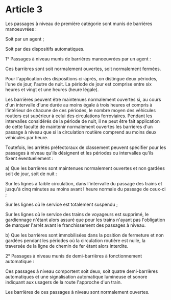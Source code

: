 # Article 3

Les passages à niveau de première catégorie sont munis de barrières manoeuvrées :

Soit par un agent ;

Soit par des dispositifs automatiques.

1° Passages à niveau munis de barrières manoeuvrées par un agent :

Ces barrières sont soit normalement ouvertes, soit normalement fermées.

Pour l'application des dispositions ci-après, on distingue deux périodes, l'une de jour, l'autre de nuit. La période de jour est comprise entre six heures et vingt et une heures (heure légale).

Les barrières peuvent être maintenues normalement ouvertes si, au cours d'un intervalle d'une durée au moins égale à trois heures et compris à l'intérieur de chacune de ces périodes, le nombre moyen des véhicules routiers est supérieur à celui des circulations ferroviaires. Pendant les intervalles considérés de la période de nuit, il ne peut être fait application de cette faculté de maintenir normalement ouvertes les barrières d'un passage à niveau que si la circulation routière comprend au moins deux véhicules par heure.

Toutefois, les arrêtés préfectoraux de classement peuvent spécifier pour les passages à niveau qu'ils désignent et les périodes ou intervalles qu'ils fixent éventuellement :

a) Que les barrières sont maintenues normalement ouvertes et non gardées soit de jour, soit de nuit :

Sur les lignes à faible circulation, dans l'intervalle du passage des trains et jusqu'à cinq minutes au moins avant l'heure normale du passage de ceux-ci ;

Sur les lignes où le service est totalement suspendu ;

Sur les lignes où le service des trains de voyageurs est supprimé, le gardiennage n'étant alors assuré que pour les trains n'ayant pas l'obligation de marquer l'arrêt avant le franchissement des passages à niveau.

b) Que les barrières sont immobilisées dans la position de fermeture et non gardées pendant les périodes où la circulation routière est nulle, la traversée de la ligne de chemin de fer étant alors interdite.

2° Passages à niveau munis de demi-barrières à fonctionnement automatique :

Ces passages à niveau comportent soit deux, soit quatre demi-barrières automatiques et une signalisation automatique lumineuse et sonore indiquant aux usagers de la route l'approche d'un train.

Les barrières de ces passages à niveau sont normalement ouvertes.
